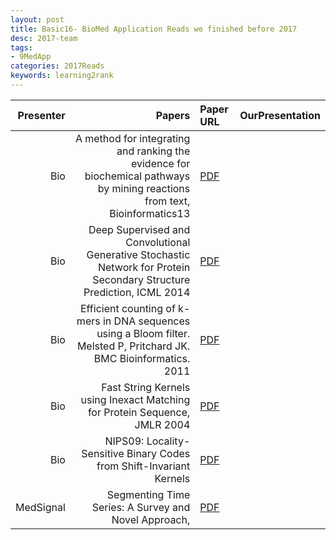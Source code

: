 ```yaml
---
layout: post
title: Basic16- BioMed Application Reads we finished before 2017 
desc: 2017-team
tags:
- 9MedApp
categories: 2017Reads
keywords: learning2rank 
---
```



| Presenter | Papers | Paper URL| OurPresentation |
| -----: | ---------------------------: | :----- | :----- |
| Bio | A method for integrating and ranking the evidence for biochemical pathways by mining reactions from text, Bioinformatics13 | [PDF]() |  |
| Bio | Deep Supervised and Convolutional Generative Stochastic Network for Protein Secondary Structure Prediction, ICML 2014 | [PDF]() |  |
| Bio | Efficient counting of k-mers in DNA sequences using a Bloom filter. Melsted P, Pritchard JK. BMC Bioinformatics. 2011 | [PDF]() |  |
| Bio | Fast String Kernels using Inexact Matching for Protein Sequence, JMLR 2004 | [PDF]() |  |
| Bio | NIPS09: Locality-Sensitive Binary Codes from Shift-Invariant Kernels | [PDF]() |  |
| MedSignal | Segmenting Time Series: A Survey and Novel Approach, | [PDF](http://www.ics.uci.edu/~pazzani/Publications/survey.pdf) |  |


